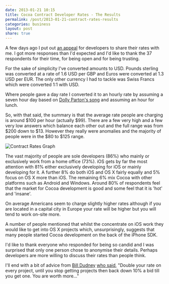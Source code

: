 ```yaml
---
date: 2013-01-21 10:15
title: Cocoa Contract Developer Rates - The Results
permalink: /post/2013-01-21-contract-rates-results
categories: business
layout: post
share: true
---
```


A few days ago I put out [an appeal](https://swwritings.com/post/2013-01-16-contract-rates-appeal) for developers to share their rates with me. I got more responses than I'd expected and I'd like to thank the 37 respondents for their time, for being open and for being trusting.

For the sake of simplicity I've converted amounts to USD. Pounds sterling was converted at a rate of 1.6 USD per GBP and Euros were converted at 1.3 USD per EUR. The only other currency I had to tackle was Swiss Francs which were converted 1:1 with USD.

Where people gave a day rate I converted it to an hourly rate by assuming a seven hour day based on [Dolly Parton's song](http://en.wikipedia.org/wiki/9_to_5_(Dolly_Parton_song)) and assuming an hour for lunch.

So, with that said, the summary is that the average rate people are charging is around $100 per hour (actually $99). There are a few very high and a few very low answers which balance each other out and the full range was from $200 down to $13. However they really were anomalies and the majority of people were in the $80 to $125 range.

<img src="https://www.swwritings.com/images/2013-01-21-contract-rates-results-01.png" alt="Contract Rates Graph" />

The vast majority of people are sole developers (86%) who mainly or exclusively work from a home office (73%). iOS gets by far the most attention with 81% either exclusively developing for iOS or mainly developing for it. A further 8% do both iOS and OS X fairly equally and 5% focus on OS X more than iOS. The remaining 6% mix Cocoa with other platforms such as Android and Windows. Around 80% of respondents feel that the market for Cocoa development is good and some feel that it is 'hot' and 'insane'.

On average Americans seem to charge slightly higher rates although if you are located in a capital city in Europe your rate will be higher but you will tend to work on-site more.

A number of people mentioned that whilst the concentrate on iOS work they would like to get into OS X projects which, unsurprisingly, suggests that many people started Cocoa development on the back of the iPhone SDK.

I'd like to thank everyone who responded for being so candid and I was surprised that only one person chose to anonymise their details. Perhaps developers are more willing to discuss their rates than people think.

I'll end with a bit of advice from [Bill Dudney](http://bill.dudney.net/roller/objc/) [who said](https://twitter.com/bdudney/status/291523603726491648), "Double your rate on every project, until you stop getting projects then back down 10% a bid till you get one. You are worth more..."
